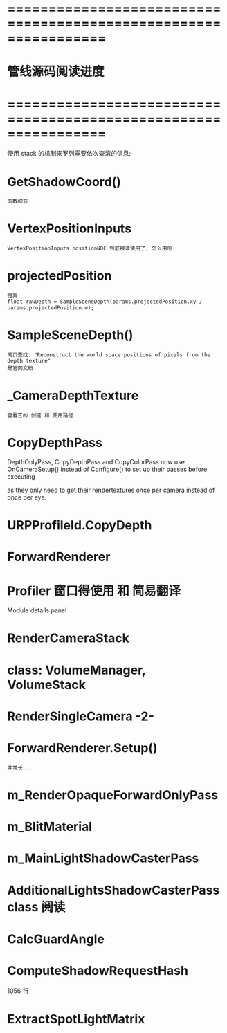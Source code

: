 # ================================================================ #
#                 管线源码阅读进度
# ================================================================ #
使用 stack 的机制来罗列需要依次查清的信息;


# GetShadowCoord()
    函数细节


# VertexPositionInputs

    VertexPositionInputs.positionNDC 到底被谁使用了, 怎么用的


# projectedPosition
    搜索:
    float rawDepth = SampleSceneDepth(params.projectedPosition.xy / params.projectedPosition.w);


# SampleSceneDepth()

    网页查找: "Reconstruct the world space positions of pixels from the depth texture"
    是官网文档


# _CameraDepthTexture
    查看它的 创建 和 使用路径

# CopyDepthPass
DepthOnlyPass, CopyDepthPass and CopyColorPass now use OnCameraSetup() instead of Configure() 
to set up their passes before executing 

as they only need to get their rendertextures once per camera instead of once per eye.


# URPProfileId.CopyDepth


# ForwardRenderer



# Profiler 窗口得使用 和 简易翻译

Module details panel


# RenderCameraStack




# class: VolumeManager,  VolumeStack

# RenderSingleCamera -2-


# ForwardRenderer.Setup() 
    非常长...




# m_RenderOpaqueForwardOnlyPass


# m_BlitMaterial


# m_MainLightShadowCasterPass


# AdditionalLightsShadowCasterPass class 阅读

# CalcGuardAngle

# ComputeShadowRequestHash

1056 行



# ExtractSpotLightMatrix







